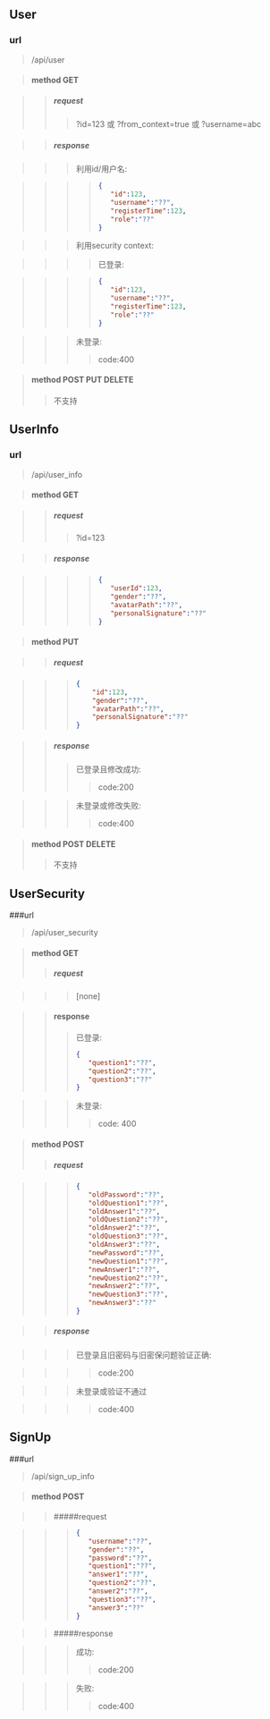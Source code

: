 ﻿## User
### url
>/api/user

>#### method GET

>>##### request 
>>> ?id=123 或 ?from_context=true 或 ?username=abc

>>##### response

>>>利用id/用户名:

>>>>```json
>>>>{
>>>>    "id":123,
>>>>    "username":"??",
>>>>    "registerTime":123,
>>>>    "role":"??"
>>>>}
>>>>```

>>>利用security context:

>>>>已登录:

>>>>```json
>>>>{
>>>>    "id":123,
>>>>    "username":"??",
>>>>    "registerTime":123,
>>>>    "role":"??"
>>>>}
>>>>```

>>>未登录:
>>>>code:400



>#### method POST PUT DELETE
>>不支持


## UserInfo
### url
>/api/user_info

> #### method GET

>> ##### request
>>> ?id=123

>> ##### response


>>>>```json
>>>>{
>>>>    "userId":123,
>>>>    "gender":"??",
>>>>    "avatarPath":"??",
>>>>    "personalSignature":"??"
>>>>}
>>>>```


>#### method PUT

>>##### request

>>>```json
>>>{
>>>     "id":123,
>>>     "gender":"??",
>>>     "avatarPath":"??",
>>>     "personalSignature":"??"
>>> }
>>>```

>>##### response
>>>已登录且修改成功:
>>>>code:200

>>>未登录或修改失败:
>>>>code:400



>#### method POST DELETE
>>不支持


## UserSecurity
###url
> /api/user_security

> #### method GET
>> ##### request

>>>[none]

>> #### response
>>>已登录:
>>>```json
>>>{
>>>    "question1":"??",
>>>    "question2":"??",
>>>    "question3":"??"
>>>}
>>>```

>>>未登录:
>>>> code: 400

 

> #### method POST
>> ##### request

>>>```json
>>>{
>>>    "oldPassword":"??",
>>>    "oldQuestion1":"??",
>>>    "oldAnswer1":"??",
>>>    "oldQuestion2":"??",
>>>    "oldAnswer2":"??",
>>>    "oldQuestion3":"??",
>>>    "oldAnswer3":"??",
>>>    "newPassword":"??",
>>>    "newQuestion1":"??",
>>>    "newAnswer1":"??",
>>>    "newQuestion2":"??",
>>>    "newAnswer2":"??",
>>>    "newQuestion3":"??",
>>>    "newAnswer3":"??"
>>>}
>>>```

>> ##### response

>>> 已登录且旧密码与旧密保问题验证正确:

>>>>code:200

>>>未登录或验证不通过

>>>>code:400


## SignUp

###url
> /api/sign_up_info

>#### method POST

>>#####request

>>>
>>>```json
>>>{
>>>    "username":"??",
>>>    "gender":"??",
>>>    "password":"??",
>>>    "question1":"??",
>>>    "answer1":"??",
>>>    "question2":"??",
>>>    "answer2":"??",
>>>    "question3":"??",
>>>    "answer3":"??"
>>>}
>>>```

>>#####response

>>>成功:
>>>>code:200

>>>失败:
>>>>code:400
